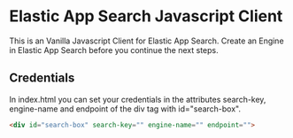 # Elastic App Search Javascript Client
This is an Vanilla Javascript Client for Elastic App Search.
Create an Engine in Elastic App Search before you continue the next steps.
## Credentials
In index.html you can set your credentials in the attributes search-key, engine-name and endpoint of the div tag with id="search-box".
```html
<div id="search-box" search-key="" engine-name="" endpoint="">
```
